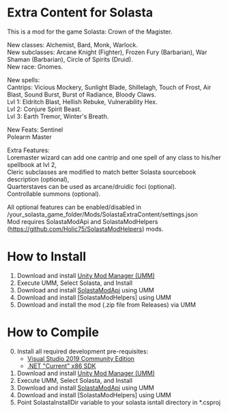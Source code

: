 # Extra Content for Solasta

This is a mod for the game Solasta: Crown of the Magister.

New classes: Alchemist, Bard, Monk, Warlock.  
New subclasses: Arcane Knight (Fighter), Frozen Fury (Barbarian), War Shaman (Barbarian), Circle of Spirits (Druid).  
New race: Gnomes.  

New spells:  
Cantrips: Vicious Mockery, Sunlight Blade, Shillelagh, Touch of Frost, Air Blast, Sound Burst, Burst of Radiance, Bloody Claws.  
Lvl 1: Eldritch Blast, Hellish Rebuke, Vulnerability Hex.  
Lvl 2: Conjure Spirit Beast.  
Lvl 3: Earth Tremor, Winter's Breath.  

New Feats:
Sentinel  
Polearm Master  


Extra Features:  
Loremaster wizard can add one cantrip and one spell of any class to his/her spellbook at lvl 2,  
Cleric subclasses are modified to match better Solasta sourcebook description (optional),  
Quarterstaves can be used as arcane/druidic foci (optional).  
Controllable summons (optional).

All optional features can be enabled/disabled in /your_solasta_game_folder/Mods/SolastaExtraContent/settings.json  
Mod requires SolastaModApi and SolastaModHelpers (https://github.com/Holic75/SolastaModHelpers) mods.

# How to Install

1. Download and install [Unity Mod Manager (UMM)](https://www.nexusmods.com/site/mods/21)
2. Execute UMM, Select Solasta, and Install
3. Download and install [SolastaModApi](https://www.nexusmods.com/solastacrownofthemagister/mods/48) using UMM
4. Download and install [SolastaModHelpers] using UMM
5. Download and install the mod (.zip file from Releases) via UMM 

# How to Compile

0. Install all required development pre-requisites:
	- [Visual Studio 2019 Community Edition](https://visualstudio.microsoft.com/downloads/)
	- [.NET "Current" x86 SDK](https://dotnet.microsoft.com/download/visual-studio-sdks)
1. Download and install [Unity Mod Manager (UMM)](https://www.nexusmods.com/site/mods/21)
2. Execute UMM, Select Solasta, and Install
3. Download and install [SolastaModApi](https://www.nexusmods.com/solastacrownofthemagister/mods/48) using UMM
4. Download and install [SolastaModHelpers] using UMM
5. Point SolastaInstallDir variable to your solasta isntall directory in *.csproj
